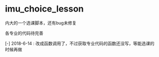 # imu_choice_lesson
内大的一个选课脚本，还有bug未修复

各专业的代码待完善

[-] 2018-6-14 : 改成函数调用了，不过获取专业代码的函数还没写，等能选课的时候再做
